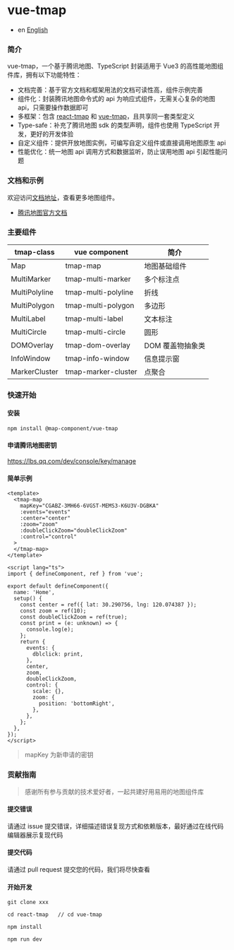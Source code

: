 # vue-tmap

- en [English](https://github.com/didi/vue-tmap/blob/main/README.md)

### 简介

vue-tmap，一个基于腾讯地图、TypeScript 封装适用于 Vue3 的高性能地图组件库，拥有以下功能特性：

- 文档完善：基于官方文档和框架用法的文档可读性高，组件示例完善
- 组件化：封装腾讯地图命令式的 api 为响应式组件，无需关心复杂的地图 api，只需要操作数据即可
- 多框架：包含 [react-tmap](https://github.com/didi/react-tmap) 和 [vue-tmap](https://github.com/didi/vue-tmap)，且共享同一套类型定义
- Type-safe：补充了腾讯地图 sdk 的类型声明，组件也使用 TypeScript 开发，更好的开发体验
- 自定义组件：提供开放地图实例，可编写自定义组件或直接调用地图原生 api
- 性能优化：统一地图 api 调用方式和数据监听，防止误用地图 api 引起性能问题

### 文档和示例

欢迎访问[文档地址](https://didi.github.io/vue-tmap/)，查看更多地图组件。

- [腾讯地图官方文档](https://lbs.qq.com/webApi/javascriptGL/glDoc/glDocIndex)

### 主要组件

| tmap-class    | vue component       | 简介             |
| ------------- | ------------------- | ---------------- |
| Map           | tmap-map            | 地图基础组件     |
| MultiMarker   | tmap-multi-marker   | 多个标注点       |
| MultiPolyline | tmap-multi-polyline | 折线             |
| MultiPolygon  | tmap-multi-polygon  | 多边形           |
| MultiLabel    | tmap-multi-label    | 文本标注         |
| MultiCircle   | tmap-multi-circle   | 圆形             |
| DOMOverlay    | tmap-dom-overlay    | DOM 覆盖物抽象类 |
| InfoWindow    | tmap-info-window    | 信息提示窗       |
| MarkerCluster | tmap-marker-cluster | 点聚合           |

### 快速开始

#### 安装

```shell
npm install @map-component/vue-tmap
```

#### 申请腾讯地图密钥

https://lbs.qq.com/dev/console/key/manage

#### 简单示例

```vue
<template>
  <tmap-map
    mapKey="CGABZ-3MH66-6VGST-MEMS3-K6U3V-DGBKA"
    :events="events"
    :center="center"
    :zoom="zoom"
    :doubleClickZoom="doubleClickZoom"
    :control="control"
  >
  </tmap-map>
</template>

<script lang="ts">
import { defineComponent, ref } from 'vue';

export default defineComponent({
  name: 'Home',
  setup() {
    const center = ref({ lat: 30.290756, lng: 120.074387 });
    const zoom = ref(10);
    const doubleClickZoom = ref(true);
    const print = (e: unknown) => {
      console.log(e);
    };
    return {
      events: {
        dblclick: print,
      },
      center,
      zoom,
      doubleClickZoom,
      control: {
        scale: {},
        zoom: {
          position: 'bottomRight',
        },
      },
    };
  },
});
</script>
```

> mapKey 为新申请的密钥

### 贡献指南

> 感谢所有参与贡献的技术爱好者，一起共建好用易用的地图组件库

#### 提交错误

请通过 issue 提交错误，详细描述错误复现方式和依赖版本，最好通过在线代码编辑器展示复现代码

#### 提交代码

请通过 pull request 提交您的代码，我们将尽快查看

#### 开始开发

```
git clone xxx

cd react-tmap   // cd vue-tmap

npm install

npm run dev
```
